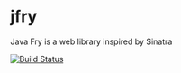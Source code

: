 # jfry
Java Fry is a web library inspired by Sinatra

[![Build Status](https://travis-ci.org/ggalmazor/jfry.svg?branch=master)](https://travis-ci.org/ggalmazor/jfry)
